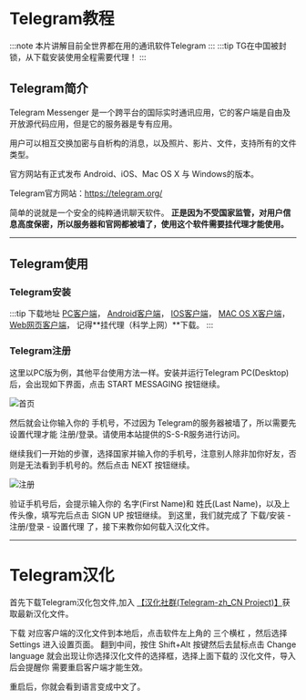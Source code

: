 # Telegram教程



:::note
本片讲解目前全世界都在用的通讯软件Telegram
:::
:::tip
TG在中国被封锁，从下载安装使用全程需要代理！
:::

## Telegram简介

Telegram Messenger 是一个跨平台的国际实时通讯应用，它的客户端是自由及开放源代码应用，但是它的服务器是专有应用。

用户可以相互交换加密与自析构的消息，以及照片、影片、文件，支持所有的文件类型。

官方网站有正式发布 Android、iOS、Mac OS X 与 Windows的版本。

Telegram官方网站：https://telegram.org/

简单的说就是一个安全的纯粹通讯聊天软件。 **正是因为不受国家监管，对用户信息高度保密，所以服务器和官网都被墙了，使用这个软件需要挂代理才能使用。**

---

## Telegram使用

### Telegram安装

:::tip 下载地址
[PC客户端](https://desktop.telegram.org/)， [Android客户端](https://play.google.com/store/apps/details?id=org.telegram.messenger)， [IOS客户端](https://itunes.apple.com/app/telegram-messenger/id686449807)， [MAC OS X客户端](https://macos.telegram.org/)， [Web网页客户端](https://telegram.org/dl/webogram)， 记得**挂代理（科学上网）**下载。
:::

### Telegram注册

这里以PC版为例，其他平台使用方法一样。安装并运行Telegram PC(Desktop)后，会出现如下界面，点击 START MESSAGING 按钮继续。


![首页][tg-desk]


然后就会让你输入你的 手机号，不过因为 Telegram的服务器被墙了，所以需要先设置代理才能 注册/登录。请使用本站提供的S-S-R服务进行访问。

继续我们一开始的步骤，选择国家并输入你的手机号，注意别人除非加你好友，否则是无法看到手机号的。然后点击 NEXT 按钮继续。

![注册][sign-up]

验证手机号后，会提示输入你的 名字(First Name)和 姓氏(Last Name)，以及上传头像，填写完后点击 SIGN UP 按钮继续。 到这里，我们就完成了 下载/安装 - 注册/登录 - 设置代理 了，接下来教你如何载入汉化文件。



---

# Telegram汉化

首先下载Telegram汉化包文件,加入 [【汉化社群(Telegram-zh_CN Project)】](https://t.me/zh_CN)获取最新汉化文件。

下载 对应客户端的汉化文件到本地后，点击软件左上角的 三个横杠 ，然后选择 Settings 进入设置页面。 翻到中间，按住 Shift+Alt 按键然后去鼠标点击 Change language 就会出现让你选择汉化文件的选择框，选择上面下载的 汉化文件，导入后会提醒你 需要重启客户端才能生效。

重启后，你就会看到语言变成中文了。



[tg-desk]: https://cdn.jsdelivr.net/gh/LibCyber/docs-cdn@v1.0.0/assets/tg/tg-desk.jpg "首页"
[sign-up]:https://cdn.jsdelivr.net/gh/LibCyber/docs-cdn@v1.0.0/assets/tg/sign-up.jpg "注册账户"